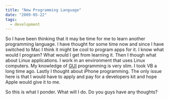 ```yaml
---
title: "New Programming Language"
date: "2009-05-22"
tags:
  - development
---
```


So I have been thinking that it may be time for me to learn another programming language. I have thought for some time now and since I have switched to Mac I think it might be cool to program apps for it. I know what would I program? What would I get from learning it. Then I though what about Linux applications. I work in an environment that uses Linux computers. My knowledge of [GUI](http://en.wikipedia.org/wiki/Graphical_user_interface "Graphical User Interface") programming is very slim. I took VB a long time ago. Lastly I thought about iPhone programming. The only issue here is that I would have to apply and pay for a developers kit and hope Apple would give it to me.

So this is what I ponder. What will I do. Do you guys have any thoughts?
